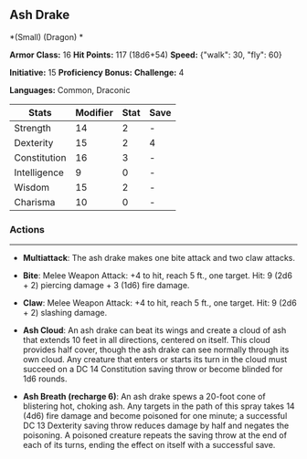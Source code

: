 ## Ash Drake
*(Small) (Dragon) *

**Armor Class:** 16
**Hit Points:** 117 (18d6+54)
**Speed:** {"walk": 30, "fly": 60}

**Initiative:** 15
**Proficiency Bonus:**
**Challenge:** 4

**Languages:** Common, Draconic



| Stats | Modifier | Stat | Save
| ---- | ---- | ---- | ---- |
| Strength | 14 | 2 | - |
| Dexterity | 15 | 2 | 4 |
| Constitution | 16 | 3 | - |
| Intelligence | 9 | 0 | - |
| Wisdom | 15 | 2 | - |
| Charisma | 10 | 0 | - |

### Actions
 --- 
- **Multiattack**: The ash drake makes one bite attack and two claw attacks.

- **Bite**: Melee Weapon Attack: +4 to hit, reach 5 ft., one target. Hit: 9 (2d6 + 2) piercing damage + 3 (1d6) fire damage.

- **Claw**: Melee Weapon Attack: +4 to hit, reach 5 ft., one target. Hit: 9 (2d6 + 2) slashing damage.

- **Ash Cloud**: An ash drake can beat its wings and create a cloud of ash that extends 10 feet in all directions, centered on itself. This cloud provides half cover, though the ash drake can see normally through its own cloud. Any creature that enters or starts its turn in the cloud must succeed on a DC 14 Constitution saving throw or become blinded for 1d6 rounds.

- **Ash Breath (recharge 6)**: An ash drake spews a 20-foot cone of blistering hot, choking ash. Any targets in the path of this spray takes 14 (4d6) fire damage and become poisoned for one minute; a successful DC 13 Dexterity saving throw reduces damage by half and negates the poisoning. A poisoned creature repeats the saving throw at the end of each of its turns, ending the effect on itself with a successful save.

